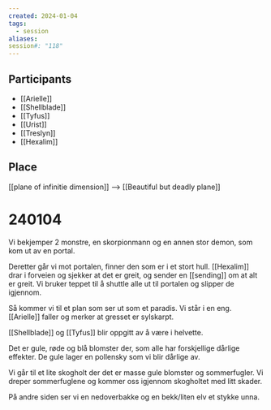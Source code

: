 ```yaml
---
created: 2024-01-04
tags:
  - session
aliases: 
session#: "118"
---
```


## Participants
- [[Arielle]]
- [[Shellblade]]
- [[Tyfus]]
- [[Urist]]
- [[Treslyn]]
- [[Hexalim]]

## Place
[[plane of infinitie dimension]] --> [[Beautiful but deadly plane]]

# 240104
Vi bekjemper 2 monstre, en skorpionmann og en annen stor demon, som kom ut av en portal.

Deretter går vi mot portalen, finner den som er i et stort hull. [[Hexalim]] drar i forveien og sjekker at det er greit, og sender en [[sending]] om at alt er greit. Vi bruker teppet til å shuttle alle ut til portalen og slipper de igjennom.

Så kommer vi til et plan som ser ut som et paradis. Vi står i en eng. [[Arielle]] faller og merker at gresset er sylskarpt. 

[[Shellblade]] og [[Tyfus]] blir oppgitt av å være i helvette.

Det er gule, røde og blå blomster der, som alle har forskjellige dårlige effekter. De gule lager en pollensky som vi blir dårlige av.

Vi går til et lite skogholt der det er masse gule blomster og sommerfugler. Vi dreper sommerfuglene og kommer oss igjennom skogholtet med litt skader.

På andre siden ser vi en nedoverbakke og en bekk/liten elv et stykke unna.